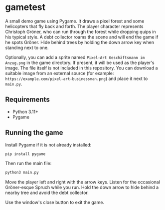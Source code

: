 # gametest

A small demo game using Pygame. It draws a pixel forest and some helicopters
that fly back and forth. The player character represents Christoph Gröner, who
can run through the forest while dropping quips in his typical style. A debt
collector roams the scene and will end the game if he spots Gröner. Hide behind
trees by holding the down arrow key when standing next to one.

Optionally, you can add a sprite named `Pixel-Art Geschäftsmann im Anzug.png`
in the game directory. If present, it will be used as the player's image. The
file itself is not included in this repository. You can download a suitable
image from an external source (for example:
`https://example.com/pixel-art-businessman.png`) and place it next to
`main.py`.

## Requirements

- Python 3.11+
- Pygame

## Running the game

Install Pygame if it is not already installed:

```bash
pip install pygame
```

Then run the main file:

```bash
python3 main.py
```

Move the player left and right with the arrow keys. Listen for the occasional
Gröner-esque Spruch while you run. Hold the down arrow to hide behind a nearby
tree and avoid the debt collector.

Use the window's close button to exit the game.
